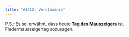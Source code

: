 ```yaml
---
title: "#1412: Verständnis"
---
```


P.S.: Es sei erwähnt, dass heute <a href="http://www.fonflater.de/kalender"><strong>Tag des Mauszeigers</strong></a> ist. Fledermauszeigertag sozusagen.


